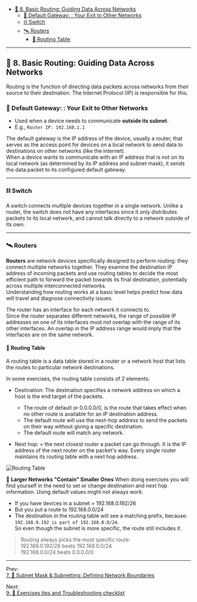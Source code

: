 - [🚏 8. Basic Routing: Guiding Data Across Networks](#-8-basic-routing-guiding-data-across-networks)
  - [🚪 Default Gateway: : Your Exit to Other Networks](#-default-gateway--your-exit-to-other-networks)
  - [⛓ Switch](#-switch)
  - [🛰 Routers](#-routers)
    - [🧭 Routing Table](#-routing-table)

--- 

## 🚏 8. Basic Routing: Guiding Data Across Networks
Routing is the function of directing data packets across networks from their source to their destination. The Internet Protocol (IP) is responsible for this.

### 🚪 Default Gateway: : Your Exit to Other Networks
- Used when a device needs to communicate **outside its subnet**.
- E.g., `Router IP: 192.168.1.1`

The default gateway is the IP address of the device, usually a router, that serves as the access point for devices on a local network to send data to destinations on other networks (like the internet).   
When a device wants to communicate with an IP address that is not on its local network (as determined by its IP address and subnet mask), it sends the data packet to its configured default gateway.

---
  
### ⛓ Switch
A switch connects multiple devices together in a single network. Unlike a router, the switch does not have any interfaces since it only distributes packets to its local network, and cannot talk directly to a network outside of its own.

---

### 🛰 Routers 

**Routers** are network devices specifically designed to perform routing: they connect multiple networks together.
They examine the destination IP address of incoming packets and use routing tables to decide the most efficient path to forward the packet towards its final destination, potentially across multiple interconnected networks.  
Understanding how routing works at a basic level helps predict how data will travel and diagnose connectivity issues.
 
The router has an interface for each network it connects to.  
Since the router separates different networks, the range of possible IP addresses on one of its interfaces must not overlap with the range of its other interfaces. An overlap in the IP address range would imply that the interfaces are on the same network.

#### 🧭 Routing Table 

A routing table is a data table stored in a router or a network host that lists the routes to particular network destinations.  

In some exercises, the routing table consists of 2 elements:
- Destination: The destination specifies a network address on which a host is the end target of the packets. 
  - The route of default or 0.0.0.0/0, is the route that takes effect when no other route is available for an IP destination address. 
  - The default route will use the next-hop address to send the packets on their way without giving a specific destination. 
  - The default route will match any network.

- Next hop: = the next closest router a packet can go through. It is the IP address of the next router on the packet's way. Every single router maintains its routing table with a next hop address.

![Routing Table](https://www.baeldung.com/wp-content/uploads/sites/4/2022/10/Routing-Table.drawio.png)

🧠 **Larger Networks "Contain" Smaller Ones**
When doing exercises you will find yourself in the need to set or change destination and next hop information. 
Using default values might not always work.  

- If you have devices in a subnet = 192.168.0.192/26  
- But you put a route to 192.168.0.0/24  
- The destination in the routing table will see a matching prefix, because: `192.168.0.192 is part of 192.168.0.0/24`.  
So even though the subnet is more specific, the route still includes it.  

> Routing always picks the most specific route:  
> 192.168.0.192/26 beats 192.168.0.0/24  
> 192.168.0.0/24 beats 0.0.0.0/0


---  
Prev:  
[7. 👺 Subnet Mask & Subnetting: Defining Network Boundaries](Subnet.md#7--subnet-mask--subnetting-defining-network-boundaries)  

Next:  
[9. 🧯 Exercises tips and Troubleshooting checklist](exercises.md#9--exercises-tips-and-troubleshooting-checklist)  